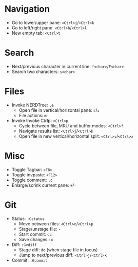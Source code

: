 # Navigation
- Go to lower/upper pane: `<Ctrl>j`/`<Ctrl>k`
- Go to left/right pane: `<Ctrl>h`/`<Ctrl>l`
- New empty tab: `<Ctrl>t`

# Search
- Next/previous character in current line: `f<char>`/`F<char>`
- Search two characters: `s<char>`


# Files
- Invoke NERDTree: `,e`
  - Open file in vertical/horizontal pane: `s`/`i`
  - File actions: `m`
- Invoke Invoke Ctrlp: `<Ctrl>p`
  - Cycle between file, MRU and buffer modes: `<Ctrl>f`
  - Navigate results list: `<Ctrl>j`/`<Ctrl>k`
  - Open file in new vertical/horizontal split: `<Ctrl>v`/`<Ctrl>x`

# Misc
- Toggle Tagbar: `<F8>`
- Toggle invpaste: `<F12>`
- Toggle comment: `,c`
- Enlarge/scrink current pane: `+`/`-`

# Git
- Status: `:Gstatus`
  - Move between files: `<Ctrl>n`/`<Ctrl>p`
  - Stage/unstage file: `-`
  - Start commit: `cc`
  - Save changes `:x`
- Diff: `:Gvdiff`
  - Stage diff: `do` (when stage file in focus)
  - Jump to next/previous diff: `<Ctrl>j`/`<Ctrl>k`
- Commit: `:Gcommit`
